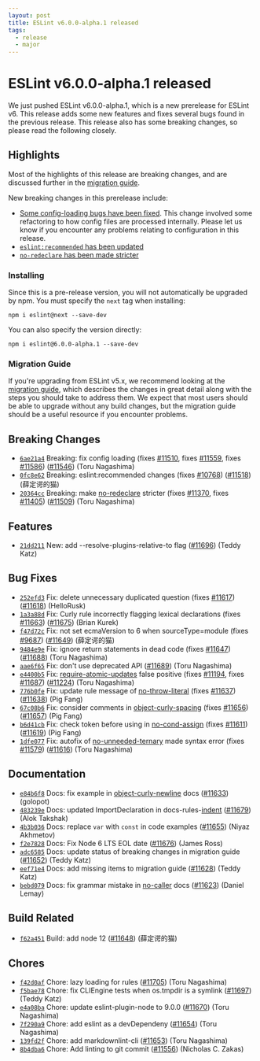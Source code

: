 ```yaml
---
layout: post
title: ESLint v6.0.0-alpha.1 released
tags:
  - release
  - major
---
```

# ESLint v6.0.0-alpha.1 released

We just pushed ESLint v6.0.0-alpha.1, which is a new prerelease for ESLint v6. This release adds some new features and fixes several bugs found in the previous release. This release also has some breaking changes, so please read the following closely.

## Highlights

Most of the highlights of this release are breaking changes, and are discussed further in the [migration guide](/docs/6.0.0/user-guide/migrating-to-6.0.0).

New breaking changes in this prerelease include:

* [Some config-loading bugs have been fixed](/docs/6.0.0/user-guide/migrating-to-6.0.0#-overrides-in-an-extended-config-file-can-now-be-overridden-by-a-parent-config-file). This change involved some refactoring to how config files are processed internally. Please let us know if you encounter any problems relating to configuration in this release.
* [`eslint:recommended` has been updated](/docs/6.0.0/user-guide/migrating-to-6.0.0#-eslintrecommended-has-been-updated)
* [`no-redeclare` has been made stricter](/docs/6.0.0/user-guide/migrating-to-6.0.0#no-redeclare-updates)

### Installing

Since this is a pre-release version, you will not automatically be upgraded by npm. You must specify the `next` tag when installing:

```
npm i eslint@next --save-dev
```

You can also specify the version directly:

```
npm i eslint@6.0.0-alpha.1 --save-dev
```

### Migration Guide

If you're upgrading from ESLint v5.x, we recommend looking at the [migration guide](/docs/6.0.0/user-guide/migrating-to-6.0.0), which describes the changes in great detail along with the steps you should take to address them. We expect that most users should be able to upgrade without any build changes, but the migration guide should be a useful resource if you encounter problems.


## Breaking Changes


* [`6ae21a4`](https://github.com/eslint/eslint/commit/6ae21a4bfe5a1566f787fbad798182a524b96d28) Breaking: fix config loading (fixes [#11510](https://github.com/eslint/eslint/issues/11510), fixes [#11559](https://github.com/eslint/eslint/issues/11559), fixes [#11586](https://github.com/eslint/eslint/issues/11586)) ([#11546](https://github.com/eslint/eslint/issues/11546)) (Toru Nagashima)
* [`0fc8e62`](https://github.com/eslint/eslint/commit/0fc8e62818bc8d0a0a804b59c6110818844df5f3) Breaking: eslint:recommended changes (fixes [#10768](https://github.com/eslint/eslint/issues/10768)) ([#11518](https://github.com/eslint/eslint/issues/11518)) (薛定谔的猫)
* [`20364cc`](https://github.com/eslint/eslint/commit/20364cc4f7fe0423adce0dd44fb24fc48e1cae4b) Breaking: make [no-redeclare](/docs/rules/no-redeclare) stricter (fixes [#11370](https://github.com/eslint/eslint/issues/11370), fixes [#11405](https://github.com/eslint/eslint/issues/11405)) ([#11509](https://github.com/eslint/eslint/issues/11509)) (Toru Nagashima)




## Features


* [`21dd211`](https://github.com/eslint/eslint/commit/21dd2116c70b93aa8dd50d2b15e202724b11486a) New: add --resolve-plugins-relative-to flag ([#11696](https://github.com/eslint/eslint/issues/11696)) (Teddy Katz)






## Bug Fixes


* [`252efd3`](https://github.com/eslint/eslint/commit/252efd337b1441debb6d2cc8f51a625549b2c535) Fix: delete unnecessary duplicated question (fixes [#11617](https://github.com/eslint/eslint/issues/11617)) ([#11618](https://github.com/eslint/eslint/issues/11618)) (HelloRusk)
* [`1a3a88d`](https://github.com/eslint/eslint/commit/1a3a88df2f952c34631d8e1d83de47178826fce0) Fix: Curly rule incorrectly flagging lexical declarations (fixes [#11663](https://github.com/eslint/eslint/issues/11663)) ([#11675](https://github.com/eslint/eslint/issues/11675)) (Brian Kurek)
* [`f47d72c`](https://github.com/eslint/eslint/commit/f47d72ce2f2edb80cd38810894b9d4bda896bb29) Fix: not set ecmaVersion to 6 when sourceType=module (fixes [#9687](https://github.com/eslint/eslint/issues/9687)) ([#11649](https://github.com/eslint/eslint/issues/11649)) (薛定谔的猫)
* [`9484e9e`](https://github.com/eslint/eslint/commit/9484e9ea188ff70683c3112e397c7fddcc3f8095) Fix: ignore return statements in dead code (fixes [#11647](https://github.com/eslint/eslint/issues/11647)) ([#11688](https://github.com/eslint/eslint/issues/11688)) (Toru Nagashima)
* [`aae6f65`](https://github.com/eslint/eslint/commit/aae6f6525557ba06e73f051511646056313fcf91) Fix: don't use deprecated API ([#11689](https://github.com/eslint/eslint/issues/11689)) (Toru Nagashima)
* [`e4400b5`](https://github.com/eslint/eslint/commit/e4400b5a02602bba7f67ea4cb874c231903c546a) Fix: [require-atomic-updates](/docs/rules/require-atomic-updates) false positive (fixes [#11194](https://github.com/eslint/eslint/issues/11194), fixes [#11687](https://github.com/eslint/eslint/issues/11687)) ([#11224](https://github.com/eslint/eslint/issues/11224)) (Toru Nagashima)
* [`776b0fe`](https://github.com/eslint/eslint/commit/776b0fe3d93da958517ac7752682091f22eb30b4) Fix: update rule message of [no-throw-literal](/docs/rules/no-throw-literal) (fixes [#11637](https://github.com/eslint/eslint/issues/11637)) ([#11638](https://github.com/eslint/eslint/issues/11638)) (Pig Fang)
* [`67c08b6`](https://github.com/eslint/eslint/commit/67c08b67509c54acd96aab2cec22efb53bfe6265) Fix: consider comments in [object-curly-spacing](/docs/rules/object-curly-spacing) (fixes [#11656](https://github.com/eslint/eslint/issues/11656)) ([#11657](https://github.com/eslint/eslint/issues/11657)) (Pig Fang)
* [`b6d41cb`](https://github.com/eslint/eslint/commit/b6d41cbe28a8b28b1c1d9aa36cb4c349c73f6f1d) Fix: check token before using in [no-cond-assign](/docs/rules/no-cond-assign) (fixes [#11611](https://github.com/eslint/eslint/issues/11611)) ([#11619](https://github.com/eslint/eslint/issues/11619)) (Pig Fang)
* [`1dfe077`](https://github.com/eslint/eslint/commit/1dfe077b7e47c6090277eb984e08bd472bb5595e) Fix: autofix of [no-unneeded-ternary](/docs/rules/no-unneeded-ternary) made syntax error (fixes [#11579](https://github.com/eslint/eslint/issues/11579)) ([#11616](https://github.com/eslint/eslint/issues/11616)) (Toru Nagashima)




## Documentation


* [`e84b6f8`](https://github.com/eslint/eslint/commit/e84b6f8b171ba4266164688f76d5ee45d278e5c2) Docs: fix example in [object-curly-newline](/docs/rules/object-curly-newline) docs ([#11633](https://github.com/eslint/eslint/issues/11633)) (golopot)
* [`483239e`](https://github.com/eslint/eslint/commit/483239ec74a0c13529fc99547a784b749f41dd54) Docs: updated ImportDeclaration in docs-rules-[indent](/docs/rules/indent) ([#11679](https://github.com/eslint/eslint/issues/11679)) (Alok Takshak)
* [`4b3b036`](https://github.com/eslint/eslint/commit/4b3b036d6240cdbc2d52e670de36b1117f5f34d7) Docs: replace `var` with `const` in code examples ([#11655](https://github.com/eslint/eslint/issues/11655)) (Niyaz Akhmetov)
* [`f2e7828`](https://github.com/eslint/eslint/commit/f2e78281d057f38b18cc160e81ed1bb54a5b9565) Docs: Fix Node 6 LTS EOL date ([#11676](https://github.com/eslint/eslint/issues/11676)) (James Ross)
* [`adc6585`](https://github.com/eslint/eslint/commit/adc6585ce074e03fc8a842e8ebc5b082a0ed0b65) Docs: update status of breaking changes in migration guide ([#11652](https://github.com/eslint/eslint/issues/11652)) (Teddy Katz)
* [`eef71e4`](https://github.com/eslint/eslint/commit/eef71e455e67040168c8df8a6c9c2b4fbe805a50) Docs: add missing items to migration guide ([#11628](https://github.com/eslint/eslint/issues/11628)) (Teddy Katz)
* [`bebd079`](https://github.com/eslint/eslint/commit/bebd0793eaf122b013cca501ff2c6b0fc05d5493) Docs: fix grammar mistake in [no-caller](/docs/rules/no-caller) docs ([#11623](https://github.com/eslint/eslint/issues/11623)) (Daniel Lemay)






## Build Related


* [`f62a451`](https://github.com/eslint/eslint/commit/f62a4510b007172c7160f007a6ec2aa2c9a80dd7) Build: add node 12 ([#11648](https://github.com/eslint/eslint/issues/11648)) (薛定谔的猫)




## Chores


* [`f42d0af`](https://github.com/eslint/eslint/commit/f42d0afd89874b459fce1eb1998247d53f9aa42b) Chore: lazy loading for rules ([#11705](https://github.com/eslint/eslint/issues/11705)) (Toru Nagashima)
* [`f5bae78`](https://github.com/eslint/eslint/commit/f5bae78c19d5359f67969a2ff344025082e253f4) Chore: fix CLIEngine tests when os.tmpdir is a symlink ([#11697](https://github.com/eslint/eslint/issues/11697)) (Teddy Katz)
* [`e4a08ba`](https://github.com/eslint/eslint/commit/e4a08bae82788136b6899262cb8b9ed4fe7964e6) Chore: update eslint-plugin-node to 9.0.0 ([#11670](https://github.com/eslint/eslint/issues/11670)) (Toru Nagashima)
* [`7f290a9`](https://github.com/eslint/eslint/commit/7f290a9044ca795884ac2e495cd31b2a35f109a6) Chore: add eslint as a devDependeny ([#11654](https://github.com/eslint/eslint/issues/11654)) (Toru Nagashima)
* [`139fd2f`](https://github.com/eslint/eslint/commit/139fd2f1254bcc524738f8c2645e0847df95e0d0) Chore: add markdownlint-cli ([#11653](https://github.com/eslint/eslint/issues/11653)) (Toru Nagashima)
* [`8b4dba6`](https://github.com/eslint/eslint/commit/8b4dba606f8306f8ad0a37e2174a6e3236f7ebe7) Chore: Add linting to git commit ([#11556](https://github.com/eslint/eslint/issues/11556)) (Nicholas C. Zakas)


